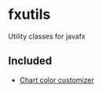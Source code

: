 # fxutils
Utility classes for javafx
## Included
 * [Chart color customizer](src/main/java/fx/utils/chart/ChartCustomizers.java)